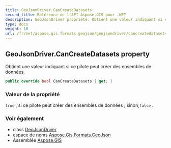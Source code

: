 ```yaml
---
title: GeoJsonDriver.CanCreateDatasets
second_title: Référence de l'API Aspose.GIS pour .NET
description: GeoJsonDriver propriété. Obtient une valeur indiquant si ce pilote peut créer des ensembles de données.
type: docs
weight: 10
url: /fr/net/aspose.gis.formats.geojson/geojsondriver/cancreatedatasets/
---
```

## GeoJsonDriver.CanCreateDatasets property

Obtient une valeur indiquant si ce pilote peut créer des ensembles de données.

```csharp
public override bool CanCreateDatasets { get; }
```

### Valeur de la propriété

`true` , si ce pilote peut créer des ensembles de données ; sinon,`false` .

### Voir également

* class [GeoJsonDriver](../)
* espace de noms [Aspose.Gis.Formats.GeoJson](../../geojsondriver/)
* Assemblée [Aspose.GIS](../../../)


